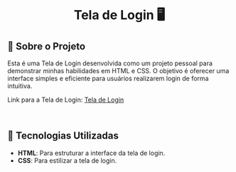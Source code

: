 <h1 align="center">
    <p>Tela de Login 🖥️</p>
</h1>

## 📘 Sobre o Projeto

Esta é uma Tela de Login desenvolvida como um projeto pessoal para demonstrar minhas habilidades em HTML e CSS. O objetivo é oferecer uma interface simples e eficiente para usuários realizarem login de forma intuitiva.

Link para a Tela de Login: [Tela de Login](https://lerraji-sousa.github.io/Tela-Login/)

<br>

## 🔨 Tecnologias Utilizadas

- **HTML**: Para estruturar a interface da tela de login.
- **CSS**: Para estilizar a tela de login.

<!-- Testando GitHub Actions -->
